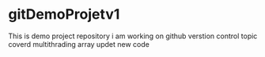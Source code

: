 # gitDemoProjetv1
This is demo project repository 
i am working on github verstion control
topic coverd 
multithrading
array
updet new code 
